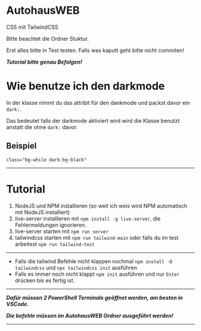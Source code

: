 # AutohausWEB

CSS mit TailwindCSS

Bitte beachtet die Ordner Stuktur.

Erst alles bitte in Test testen.
Falls was kaputt geht bitte nicht commiten!

***Tutorial bitte genau Befolgen!***

# Wie benutze ich den darkmode

In der klasse nimmt du das attribit für den dankmode und packst davor ein ```dark:```.

Das bedeutet falls der darkmode aktiviert wird wird die Klasse benutzt anstatt die ohne ```dark:``` davor.

## Beispiel

```class="bg-while dark:bg-black"```
 
***
 
# Tutorial

1. NodeJS und NPM installieren (so weit ich weis wird NPM automatisch mit NodeJS installiert)
2. live-server installieren mit ```npm install -g live-server```, die Fehlermeldungen ignorieren.
3. live-server starten mit ```npm run server```
4. tailwindcss starten mit ```npm run tailwind-main``` oder falls du im test arbeitest ```npm run tailwind-test```

***

- Falls die tailwind Befehle nicht klappen nochmal ```npm install -D tailwindcss``` und ```npx tailwindcss init``` ausführen
- Falls es immer noch nicht klappt ```npm init``` ausführen und nur ```Enter``` drücken bis es fertig ist. 

***
***Dafür müssen 2 PowerShell Terminals geöffnet werden, am besten in VSCode.***

***Die befehle müssen im AutohausWEB Ordner ausgeführt werden!***
***
